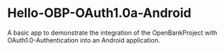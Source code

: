 Hello-OBP-OAuth1.0a-Android
===========================

A basic app to demonstrate the integration of the OpenBankProject with OAuth1.0-Authentication into an Android application.

